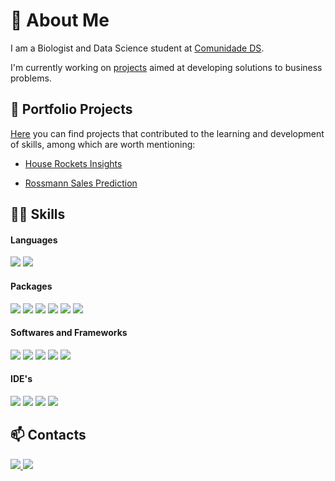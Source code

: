 
<h1>🌱 About Me </h1>

I am a Biologist and Data Science student at [Comunidade DS](https://www.comunidadedatascience.com/).


I'm currently working on [projects](https://github.com/rodrigomenon?tab=repositories) aimed at developing solutions to business problems.


<h2>🔭 Portfolio Projects</h2>

[Here](https://github.com/rodrigomenon?tab=repositories) you can find projects that contributed to the learning and development of skills, among which are worth mentioning:

- [House Rockets Insights](https://github.com/rodrigomenon/House-Rockets-Insights)

- [Rossmann Sales Prediction](https://github.com/rodrigomenon/Rossmann-Sales-Prediction)

<h2>👨‍💻 Skills</h2>

<h4>Languages</h4>
<p>
  <img src="https://img.shields.io/badge/Python-3776AB?style=for-the-badge&logo=python&logoColor=white"/>
  <img src="https://img.shields.io/badge/PLSQL-F80000?style=for-the-badge&logo=oracle&logoColor=black"/>
  </p>

<h4>Packages</h4>
<p>
  <img src="https://img.shields.io/badge/Pandas-2C2D72?style=for-the-badge&logo=pandas&logoColor=white"/>
  <img src="https://img.shields.io/badge/Numpy-777BB4?style=for-the-badge&logo=numpy&logoColor=white"/>
  <img src="https://img.shields.io/badge/SciPy-654FF0?style=for-the-badge&logo=SciPy&logoColor=white"/>
  <img src="https://img.shields.io/badge/json-5E5C5C?style=for-the-badge&logo=json&logoColor=white"/>
  <img src="https://img.shields.io/badge/scikit_learn-F7931E?style=for-the-badge&logo=scikit-learn&logoColor=white"/>
  <img src="https://img.shields.io/badge/Plotly-239120?style=for-the-badge&logo=plotly&logoColor=white"/>
  </p>


<h4>Softwares and Frameworks</h4>
<p>
  <img src="https://img.shields.io/badge/Streamlit-FF4B4B?style=for-the-badge&logo=Streamlit&logoColor=white"/>
  <img src="https://img.shields.io/badge/Git-F05032?style=for-the-badge&logo=git&logoColor=white"/>
  <img src="https://img.shields.io/badge/Heroku-430098?style=for-the-badge&logo=heroku&logoColor=white"/>
  <img src="https://img.shields.io/badge/Flask-000000?style=for-the-badge&logo=flask&logoColor=white"/>
  <img src="https://img.shields.io/badge/PowerBI-F2C811?style=for-the-badge&logo=Power%20BI&logoColor=white"/>

  </p>

<h4>IDE's</h4>
<p>
  <img src="https://img.shields.io/badge/Visual_Studio-5C2D91?style=for-the-badge&logo=visual%20studio&logoColor=white"/>
  <img src="https://img.shields.io/badge/Jupyter-F37626.svg?&style=for-the-badge&logo=Jupyter&logoColor=white"/>
  <img src="https://img.shields.io/badge/Colab-F9AB00?style=for-the-badge&logo=googlecolab&color=525252"/>
  <img src="https://img.shields.io/badge/pycharm-143?style=for-the-badge&logo=pycharm&logoColor=black&color=black&labelColor=green"/>
  
  </p>
  
<h2>📫 Contacts</h2>
<a href="https://www.linkedin.com/in/rodrigomenongomes/">
    <img src="https://img.shields.io/badge/linkedin-%230077B5.svg?&style=for-the-badge&logo=linkedin&logoColor=white"/>
</a>

<a href="mailto:<menon.bio@gmail.com>" alt="outlook" target="_blank">
    <img src="https://img.shields.io/badge/Gmail-D14836?style=for-the-badge&logo=gmail&logoColor=white"/>
</a>

<!--
**rodrigomenon/rodrigomenon** is a ✨ _special_ ✨ repository because its `README.md` (this file) appears on your GitHub profile.

Here are some ideas to get you started:

- 🔭 I’m currently working on projetos de 
- 🌱 I’m currently learning Data Science
- 👯 I’m looking to collaborate on ...
- 🤔 I’m looking for help with ...
- 💬 Ask me about ...
- 📫 How to reach me: ...
- 😄 Pronouns: ...
- ⚡ Fun fact: ...
-->

